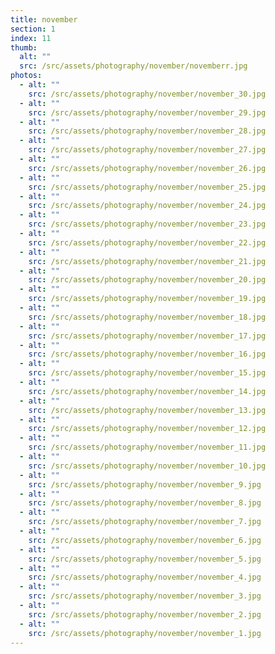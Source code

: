 ```yaml
---
title: november
section: 1
index: 11
thumb:
  alt: ""
  src: /src/assets/photography/november/novemberr.jpg
photos:
  - alt: ""
    src: /src/assets/photography/november/november_30.jpg
  - alt: ""
    src: /src/assets/photography/november/november_29.jpg
  - alt: ""
    src: /src/assets/photography/november/november_28.jpg
  - alt: ""
    src: /src/assets/photography/november/november_27.jpg
  - alt: ""
    src: /src/assets/photography/november/november_26.jpg
  - alt: ""
    src: /src/assets/photography/november/november_25.jpg
  - alt: ""
    src: /src/assets/photography/november/november_24.jpg
  - alt: ""
    src: /src/assets/photography/november/november_23.jpg
  - alt: ""
    src: /src/assets/photography/november/november_22.jpg
  - alt: ""
    src: /src/assets/photography/november/november_21.jpg
  - alt: ""
    src: /src/assets/photography/november/november_20.jpg
  - alt: ""
    src: /src/assets/photography/november/november_19.jpg
  - alt: ""
    src: /src/assets/photography/november/november_18.jpg
  - alt: ""
    src: /src/assets/photography/november/november_17.jpg
  - alt: ""
    src: /src/assets/photography/november/november_16.jpg
  - alt: ""
    src: /src/assets/photography/november/november_15.jpg
  - alt: ""
    src: /src/assets/photography/november/november_14.jpg
  - alt: ""
    src: /src/assets/photography/november/november_13.jpg
  - alt: ""
    src: /src/assets/photography/november/november_12.jpg
  - alt: ""
    src: /src/assets/photography/november/november_11.jpg
  - alt: ""
    src: /src/assets/photography/november/november_10.jpg
  - alt: ""
    src: /src/assets/photography/november/november_9.jpg
  - alt: ""
    src: /src/assets/photography/november/november_8.jpg
  - alt: ""
    src: /src/assets/photography/november/november_7.jpg
  - alt: ""
    src: /src/assets/photography/november/november_6.jpg
  - alt: ""
    src: /src/assets/photography/november/november_5.jpg
  - alt: ""
    src: /src/assets/photography/november/november_4.jpg
  - alt: ""
    src: /src/assets/photography/november/november_3.jpg
  - alt: ""
    src: /src/assets/photography/november/november_2.jpg
  - alt: ""
    src: /src/assets/photography/november/november_1.jpg
---
```

